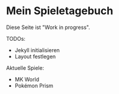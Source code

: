 # Mein Spieletagebuch
Diese Seite ist "Work in progress".

TODOs: 
- Jekyll initialisieren
- Layout festlegen

Aktuelle Spiele: 
- MK World
- Pokémon Prism
